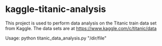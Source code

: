 # kaggle-titanic-analysis

This project is used to perform data analysis on the Titanic train data set from Kaggle.
The data sets are at https://www.kaggle.com/c/titanic/data

Usage:
python titanic_data_analysis.py "/dir/file"
